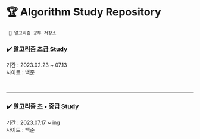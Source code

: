# 🏆 Algorithm Study Repository

```
 🔑 알고리즘 공부 저장소
```

### ✔️ [알고리즘 초급 Study](src/beginner)
기간 : 2023.02.23 ~ 07.13  
사이트 : 백준

<br>

---
### ✔️ [알고리즘 초 • 중급 Study](src/ibeginner)
기간 : 2023.07.17  ~ ing  
사이트 : 백준